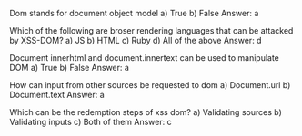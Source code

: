 Dom stands for document object model
a) True
b) False
Answer: a

Which of the following are broser rendering languages that can be attacked by XSS-DOM?
a) JS
b) HTML
c) Ruby
d) All of the above
Answer: d

Document innerhtml and document.innertext can be used to manipulate DOM
a) True
b) False
Answer: a

How can input from other sources be requested to dom
a) Document.url
b) Document.text
Answer: a

Which can be the redemption steps of xss dom?
a) Validating sources
b) Validating inputs
c) Both of them
Answer: c

